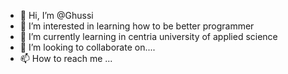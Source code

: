 - 👋 Hi, I’m @Ghussi
- 👀 I’m interested in learning how to be better programmer
- 🌱 I’m currently learning in centria university of applied science
- 💞️ I’m looking to collaborate on....
- 📫 How to reach me ...

<!---
Ghussi/Ghussi is a ✨ special ✨ repository because its `README.md` (this file) appears on your GitHub profile.
You can click the Preview link to take a look at your changes.
--->
